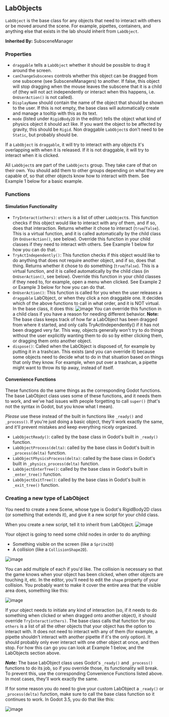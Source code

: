 ## LabObjects

`LabObject` is the base class for any objects that need to interact with others or be moved around the scene. For example, pipettes, containers, and anything else that exists in the lab should inherit from `LabObject`.

**Inherited By:** SubsceneManager

### Properties

- `draggable` tells a `LabObject` whether it should be possible to drag it around the screen.
- `canChangeSubscenes` controls whether this object can be dragged from one subscene (see SubsceneManagers) to another. If false, this object will stop dragging when the mouse leaves the subscene that it is a child of (they will not act independently or interact when this happens, i.e. `OnUserAction()` is not called).
- `DisplayName` should contain the name of the object that should be shown to the user. If this is not empty, the base class will automatically create and manage a tooltip with this as its text.
- `mode` (listed under `RigidBody2D` in the editor) tells the object what kind of physics object it should act like. If you want the object to be affected by gravity, this should be `Rigid`. Non draggable `LabObject`s don't need to be `Static`, but probably should be.

If a `LabObject` is `draggable`, it will try to interact with any objects it's overlapping with when it is released. If it is not draggable, it will try to interact when it is clicked.

All `LabObject`s are part of the `LabObjects` group. They take care of that on their own. You should add them to other groups depending on what they are capable of, so that other objects know how to interact with them. See Example 1 below for a basic example.

### Functions

#### Simulation Functionality
- `TryInteract(others)`: `others` is a list of other `LabObject`s. This function checks if this object would like to interact with any of them, and if so, does that interaction. Returns whether it chose to interact (`true`/`false`). This is a virtual function, and it is called automatically by the child class (in `OnUserAction()`, see below). Override this function in your child classes if they need to interact with others. See Example 1 below for how you can do that.
- `TryActIndependently()`: This function checks if this object would like to do anything that does not require another object, and if so, does that thing. Returns whether it chose to do something (`true`/`false`). This is a virtual function, and it is called automatically by the child class (in `OnUserAction()`, see below). Override this function in your child classes if they need to, for example, open a menu when clicked. See Example 2 or Example 3 below for how you can do that.
- `OnUserAction()`: This function is called for you when the user releases a `draggable` LabObject, or when they click a non draggable one. It decides which of the above functions to call in what order, and it is NOT virtual. In the base class, it does this: ![image](https://github.com/jcourt325/BiofrontiersCapstone/assets/65268611/30cb9ea9-5828-46f0-bbcf-03ba1ca9e13d) You can override this function in a child class if you have a reason for needing different behavior. **Note:** The base class keeps track of how far a LabObject has been dragged from where it started, and only calls TryActIndependently() if it has not been dragged very far. This way, objects generally won't try to do things without the user explicitly wanting them to do so by either clicking them, or dragging them onto another object.
- `dispose()`: Called when the LabObject is disposed of, for example by putting it in a trashcan. This exists (and you can override it) because some objects need to decide what to do in that situation based on things that only they know. For example, when put over a trashcan, a pipette might want to throw its tip away, instead of itself.

#### Convenience Functions
These functions do the same things as the corresponding Godot functions. The base LabObject class uses some of these functions, and it needs them to work, and we've had issues with people forgetting to call `super()` (that's not the syntax in Godot, but you know what I mean).

*Please* use these instead of the built in functions like `_ready()` and `_process()`. If you're just doing a basic object, they'll work exactly the same, and it'll prevent mistakes and keep everything nicely organized.
- `LabObjectReady()`: called by the base class in Godot's built in `_ready()` function.
- `LabObjectProcess(delta)`: called by the base class in Godot's built in `_process(delta)` function.
- `LabObjectPhysicsProcess(delta)`: called by the base class in Godot's built in `_physics_process(delta)` function.
- `LabObjectEnterTree()`: called by the base class in Godot's built in `_enter_tree()` function.
- `LabObjectExitTree()`: called by the base class in Godot's built in `_exit_tree()` function.

### Creating a new type of LabObject

You need to create a new Scene, whose type is Godot's RigidBody2D class (or something that extends it), and give it a new script for your child class.

When you create a new script, tell it to inherit from LabObject.
![image](https://github.com/jcourt325/BiofrontiersCapstone/assets/65268611/95bddad7-39d7-4213-a819-c23bc622adf6)

Your object is going to need some child nodes in order to do anything:

- Something visible on the screen (like a `Sprite2D`)
- A collision (like a `CollisionShape2D`).

![image](https://github.com/jcourt325/BiofrontiersCapstone/assets/65268611/f572f008-abc1-4d43-8ef2-ecaa9f698e8a)

You can add multiple of each if you'd like. The collision is necessary so that the game knows when your object has been clicked, when other objects are touching it, etc. In the editor, you'll need to edit the `shape` property of your collision. You probably want to make it cover the entire area that the visible area does, something like this:

![image](https://github.com/jcourt325/BiofrontiersCapstone/assets/65268611/ed83b2ba-db12-4ffd-95b0-8dd0f691db73)


If your object needs to initiate any kind of interaction (so, if it needs to do something when clicked or when dragged onto another object), it should override `TryInteract(others)`. The base class calls that function for you. `others` is a list of all the other objects that your object has the option to interact with. It does not need to interact with any of them (for example, a pipette shouldn't interact with another pipette if it's the only option). It should probably only ever interact with one other object at once, and then stop. For how this can go you can look at Example 1 below, and the LabObjects section above.

***Note:*** The base LabObject class uses Godot's `_ready()` and `_process()` functions to do its job, so if you override those, its functionality will break. To prevent this, use the corresponding Convenience Functions listed above. In most cases, they'll work exactly the same.

If for some reason you do need to give your custom LabObject a `_ready()` or `_process(delta)` function, make sure to call the base class function so it continues to work. In Godot 3.5, you do that like this:

![image](https://github.com/jcourt325/BiofrontiersCapstone/assets/65268611/a1d9942b-00b7-461b-81b6-87efb72497b4)